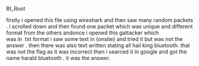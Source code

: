 Bt_Root

firstly i opened this file using wireshark and then saw many random packets . i scrolled down and then found one packet which was unique and different format from the others andonce i opened this gattacker which was in  txt format i saw some text in {onsite} and tried it but was not the answer . then there was also text written stating all hail king bluetooth. that was not the flag as it was incorrect then i searced it in google and got the name harald bluetooth . it was the answer.
